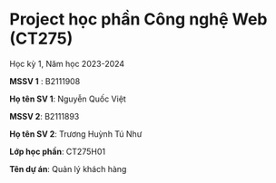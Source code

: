 # Project học phần Công nghệ Web (CT275)

Học kỳ 1, Năm học 2023-2024

**MSSV 1** : B2111908

**Họ tên SV 1**: Nguyễn Quốc Việt

**MSSV 2**: B2111893

**Họ tên SV 2**: Trương Huỳnh Tú Như

**Lớp học phần**: CT275H01

**Tên dự án**: Quản lý khách hàng

